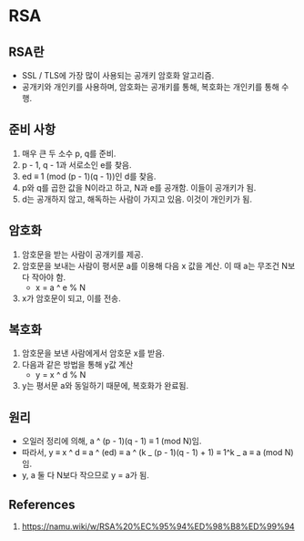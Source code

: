 # RSA

## RSA란

- SSL / TLS에 가장 많이 사용되는 공개키 암호화 알고리즘.
- 공개키와 개인키를 사용하며, 암호화는 공개키를 통해, 복호화는 개인키를 통해 수행.

## 준비 사항

1. 매우 큰 두 소수 p, q를 준비.
2. p - 1, q - 1과 서로소인 e를 찾음.
3. ed ≡ 1 (mod (p - 1)(q - 1))인 d를 찾음.
4. p와 q를 곱한 값을 N이라고 하고, N과 e를 공개함. 이들이 공개키가 됨.
5. d는 공개하지 않고, 해독하는 사람이 가지고 있음. 이것이 개인키가 됨.

## 암호화

1. 암호문을 받는 사람이 공개키를 제공.
2. 암호문을 보내는 사람이 평서문 a를 이용해 다음 x 값을 계산. 이 때 a는 무조건 N보다 작아야 함.
   - x = a ^ e % N
3. x가 암호문이 되고, 이를 전송.

## 복호화

1. 암호문을 보낸 사람에게서 암호문 x를 받음.
2. 다음과 같은 방법을 통해 y값 계산
   - y = x ^ d % N
3. y는 평서문 a와 동일하기 때문에, 복호화가 완료됨.

## 원리

- 오일러 정리에 의해, a ^ (p - 1)(q - 1) ≡ 1 (mod N)임.
- 따라서, y ≡ x ^ d ≡ a ^ (ed) ≡ a ^ (k _ (p - 1)(q - 1) + 1) ≡ 1^k _ a ≡ a (mod N) 임.
- y, a 둘 다 N보다 작으므로 y = a가 됨.

## References

1. https://namu.wiki/w/RSA%20%EC%95%94%ED%98%B8%ED%99%94
